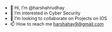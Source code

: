 - 👋 Hi, I’m @harshahrudhay
- 👀 I’m interested in Cyber Security
- 💞️ I’m looking to collaborate on Projects on IOS
- 📫 How to reach me harshahay9@gmail.com

<!---
harshahrudhay/harshahrudhay is a ✨ special ✨ repository because its `README.md` (this file) appears on your GitHub profile.
You can click the Preview link to take a look at your changes.
--->
